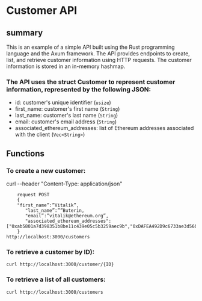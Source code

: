 # Customer API
## summary
This is an example of a simple API built using the Rust programming language and the Axum framework. The API provides endpoints to create, list, and retrieve customer information using HTTP requests. The customer information is stored in an in-memory hashmap.

### The API uses the struct Customer to represent customer information, represented by the following JSON:

- id: customer's unique identifier (`usize`)
- first_name: customer's first name (`String`)
- last_name: customer's last name (`String`)
- email: customer's email address (`String`)
- associated_ethereum_addresses: list of Ethereum addresses associated with the client (`Vec<String>`)

## Functions
### To create a new customer:
curl --header "Content-Type: application/json" 
 ```    
     request POST 
     {
     "first_name”:”Vitalik”,
        "last_name”:””Buterin,
        "email”:”vitalik@ethereum.org”,
        "associated_ethereum_addresses":["0xab5801a7d398351b8be11c439e05c5b3259aec9b","0xDAFEA492D9c6733ae3d56b7Ed1ADB60692c98Bc5"]
     }
 http://localhost:3000/customers
```
### To retrieve a customer by ID):

```
curl http://localhost:3000/customer/{ID} 
```
### To retrieve a list of all customers:
```
curl http://localhost:3000/customers
```